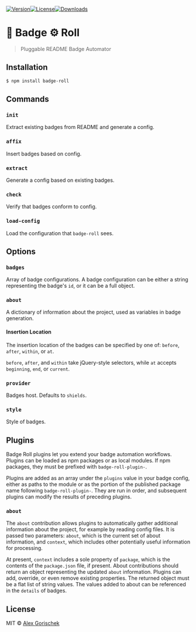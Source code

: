 [![Version](https://img.shields.io/npm/v//badge-roll)](/https://www.npmjs.com/package/badge-roll "Version")[![License](https://img.shields.io/github/license//agorischek/badge-roll)](/https://github.com/agorischek/badge-roll "License")[![Downloads](https://img.shields.io/jsdelivr/npm//hw/badge-roll)](/https://github.com/agorischek/badge-roll "Downloads")

# 📛 Badge ⚙️ Roll

> Pluggable README Badge Automator

## Installation

```sh
$ npm install badge-roll
```

## Commands

### `init`

Extract existing badges from README and generate a config.

### `affix`

Insert badges based on config.

### `extract`

Generate a config based on existing badges.

### `check`

Verify that badges conform to config.

### `load-config`

Load the configuration that `badge-roll` sees.

## Options

### `badges`

Array of badge configurations. A badge configuration can be either a string representing the badge's `id`, or it can be a full object.

### `about`

A dictionary of information about the project, used as variables in badge generation.

#### Insertion Location

The insertion location of the badges can be specified by one of: `before`, `after`, `within`, or `at`.

`before`, `after`, and `within` take jQuery-style selectors, while `at` accepts `beginning`, `end`, or `current`.

### `provider`

Badges host. Defaults to `shields`.

### `style`

Style of badges.

## Plugins

Badge Roll plugins let you extend your badge automation workflows. Plugins can be loaded as npm packages or as local modules. If npm packages, they must be prefixed with `badge-roll-plugin-`.

Plugins are added as an array under the `plugins` value in your badge config, either as paths to the module or as the portion of the published package name following `badge-roll-plugin-`. They are run in order, and subsequent plugins can modify the results of preceding plugins.

### `about`

The `about` contribution allows plugins to automatically gather additional information about the project, for example by reading config files. It is passed two parameters: `about`, which is the current set of about information, and `context`, which includes other potentially useful information for processing.

At present, `context` includes a sole property of `package`, which is the contents of the `package.json` file, if present. About contributions should return an object representing the updated `about` information. Plugins can add, override, or even remove existing properties. The returned object must be a flat list of string values. The values added to about can be referenced in the `details` of badges.

## License

MIT © [Alex Gorischek]()
